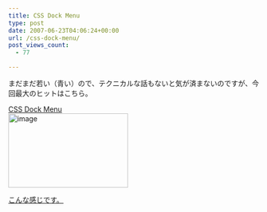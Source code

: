```yaml
---
title: CSS Dock Menu
type: post
date: 2007-06-23T04:06:24+00:00
url: /css-dock-menu/
post_views_count:
  - 77

---
```

まだまだ若い（青い）ので、テクニカルな話もないと気が済まないのですが、今回最大のヒットはこちら。

[CSS Dock Menu][1]  
<a href="https://i2.wp.com/jqinglong.html.xdomain.jp/bimg/image_4.png" atomicselection="true"><img style="border-top-width: 0px; border-left-width: 0px; border-bottom-width: 0px; border-right-width: 0px" height="149" alt="image" src="https://i1.wp.com/jqinglong.html.xdomain.jp/bimg/image_thumb_4.png?resize=240%2C149" width="240" border="0" data-recalc-dims="1" /></a> 

<a href="http://homepage2.nifty.com/konnokiyotaka/css-dock-menu/css-dock.html" target="_blank">こんな感じです。</a>

 [1]: http://www.ndesign-studio.com/blog/mac/css-dock-menu